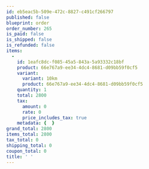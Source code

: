 ```yaml
---
id: eb5eac5b-509e-472c-8827-c491cf266797
published: false
blueprint: order
order_number: 265
is_paid: false
is_shipped: false
is_refunded: false
items:
  -
    id: 1eafc8dc-f085-45a5-843a-5a93332c18bf
    product: 66e767a9-ee34-4dc4-8681-d09bb59f0cf5
    variant:
      variant: 10km
      product: 66e767a9-ee34-4dc4-8681-d09bb59f0cf5
    quantity: 1
    total: 2800
    tax:
      amount: 0
      rate: 0
      price_includes_tax: true
    metadata: {  }
grand_total: 2800
items_total: 2800
tax_total: 0
shipping_total: 0
coupon_total: 0
title: ' '
---
```


